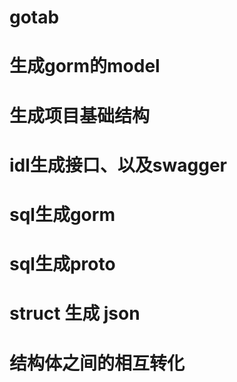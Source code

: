 # gotab

# 生成gorm的model

# 生成项目基础结构

# idl生成接口、以及swagger

# sql生成gorm
# sql生成proto
# struct 生成 json
# 结构体之间的相互转化